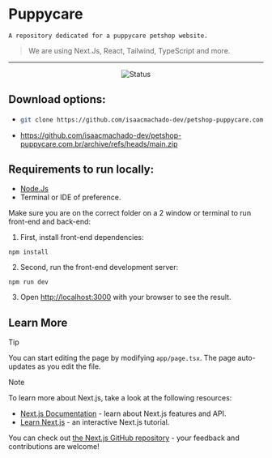 # Puppycare
`A repository dedicated for a puppycare petshop website.`
> We are using Next.Js, React, Tailwind, TypeScript and more.

---

<div align="center">
  <img src="https://img.shields.io/badge/In%20Development-%23C63E3E" alt="Status">
</div>

  
## Download options:
- ```bash
  git clone https://github.com/isaacmachado-dev/petshop-puppycare.com.br.git
  ```
- https://github.com/isaacmachado-dev/petshop-puppycare.com.br/archive/refs/heads/main.zip

  
## Requirements to run locally:

- [Node.Js](https://nodejs.org/pt)
- Terminal or IDE of preference.

Make sure you are on the correct folder on a 2 window or terminal to run front-end and back-end:

1. First, install front-end dependencies:
```
npm install
```

2. Second, run the front-end development server:
```
npm run dev
```

3. Open [http://localhost:3000](http://localhost:3000) with your browser to see the result.

  
## Learn More

> [!Tip]
You can start editing the page by modifying `app/page.tsx`. The page auto-updates as you edit the file.

> [!Note]
To learn more about Next.js, take a look at the following resources:

- [Next.js Documentation](https://nextjs.org/docs) - learn about Next.js features and API.
- [Learn Next.js](https://nextjs.org/learn) - an interactive Next.js tutorial.

You can check out [the Next.js GitHub repository](https://github.com/vercel/next.js) - your feedback and contributions are welcome!
